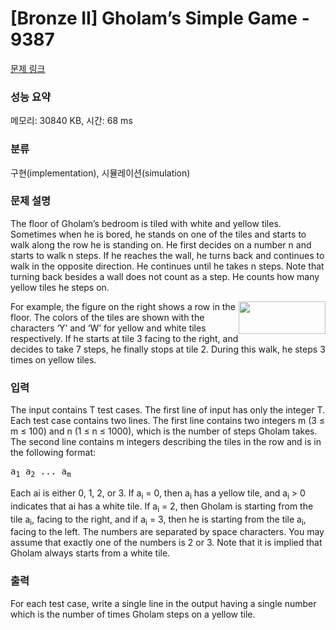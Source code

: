 # [Bronze II] Gholam’s Simple Game - 9387 

[문제 링크](https://www.acmicpc.net/problem/9387) 

### 성능 요약

메모리: 30840 KB, 시간: 68 ms

### 분류

구현(implementation), 시뮬레이션(simulation)

### 문제 설명

<p>The floor of Gholam’s bedroom is tiled with white and yellow tiles. Sometimes when he is bored, he stands on one of the tiles and starts to walk along the row he is standing on. He first decides on a number n and starts to walk n steps. If he reaches the wall, he turns back and continues to walk in the opposite direction. He continues until he takes n steps. Note that turning back besides a wall does not count as a step. He counts how many yellow tiles he steps on.</p>

<p><img alt="" src="" style="float:right; height:52px; width:139px">For example, the figure on the right shows a row in the floor. The colors of the tiles are shown with the characters ‘Y’ and ‘W’ for yellow and white tiles respectively. If he starts at tile 3 facing to the right, and decides to take 7 steps, he finally stops at tile 2. During this walk, he steps 3 times on yellow tiles.</p>

### 입력 

 <p>The input contains T test cases. The first line of input has only the integer T. Each test case contains two lines. The first line contains two integers m (3 ≤ m ≤ 100) and n (1 ≤ n ≤ 1000), which is the number of steps Gholam takes. The second line contains m integers describing the tiles in the row and is in the following format:</p>

<pre>a<sub>1</sub> a<sub>2</sub> ... a<sub>m</sub></pre>

<p>Each ai is either 0, 1, 2, or 3. If a<sub>i</sub> = 0, then a<sub>i</sub> has a yellow tile, and a<sub>i</sub> > 0 indicates that ai has a white tile. If a<sub>i</sub> = 2, then Gholam is starting from the tile a<sub>i</sub>, facing to the right, and if a<sub>i</sub> = 3, then he is starting from the tile a<sub>i</sub>, facing to the left. The numbers are separated by space characters. You may assume that exactly one of the numbers is 2 or 3. Note that it is implied that Gholam always starts from a white tile.</p>

### 출력 

 <p>For each test case, write a single line in the output having a single number which is the number of times Gholam steps on a yellow tile.</p>


